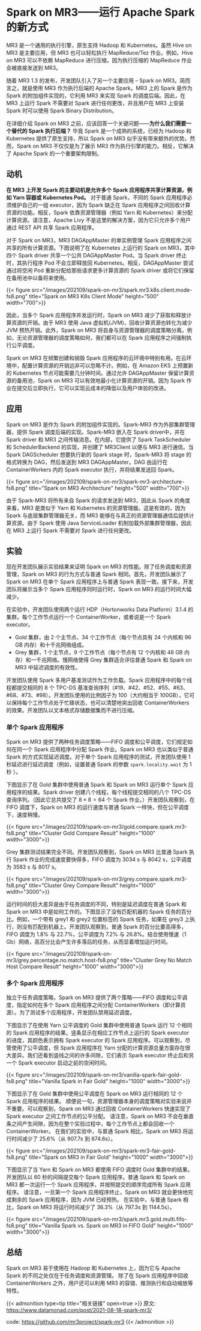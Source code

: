 # Spark on MR3——运行 Apache Spark 的新方式

MR3 是一个通用的执行引擎，原生支持 Hadoop 和 Kubernetes。虽然 Hive on MR3 是主要应用，但 MR3 也可以轻松执行 MapReduce/Tez 作业。例如，Hive on MR3 可以不依赖 MapReduce 进行压缩，因为执行压缩的 MapReduce 作业会被直接发送到 MR3。

随着 MR3 1.3 的发布，开发团队引入了另一个主要应用 –  Spark on MR3。简而言之，就是使用 MR3 作为执行后端的 Apache Spark。MR3 上的 Spark 是作为 Spark 的附加组件实现的，它利用 MR3 来实现 Spark 的调度后端。因此，在 MR3 上运行 Spark 不需要对 Spark 进行任何更改，并且用户在 MR3 上安装 Spark 时可以使用 Spark Binary Distribution。

在详细介绍 Spark on MR3 之前，应该回答一个关键问题——**为什么我们需要一个替代的 Spark 执行后端？** 毕竟 Spark 是一个成熟的系统，已经为 Hadoop 和 Kubernetes 提供了原生支持，所以 Spark on MR3 似乎没有带来额外的优势。然而，Spark on MR3 不仅仅是为了展示 MR3 作为执行引擎的能力。相反，它解决了 Apache Spark 的一个重要架构限制。

## 动机

**在 MR3 上开发 Spark 的主要动机是允许多个 Spark 应用程序共享计算资源，例如 Yarn 容器或 Kubernetes Pod。** 对于普通 Spark，不同的 Spark 应用程序必须维护自己的一组 executor，因为 Spark 缺乏在 Spark 应用程序之间回收计算资源的功能。相反，Spark 依靠资源管理器（例如 Yarn 和 Kubernetes）来分配计算资源。请注意，Apache Livy 不是这里的解决方案，因为它只允许多个用户通过 REST API 共享 Spark 应用程序。

对于 Spark on MR3，MR3 DAGAppMaster 的单实例管理 Spark 应用程序之间共享的所有计算资源。下图说明了在 Kubernetes 上运行的 Spark on MR3，其中四个 Spark driver 共享一个公共 DAGAppMaster Pod。当 Spark driver 终止时，其执行程序 Pod 不会立即释放回 Kubernetes。相反，DAGAppMaster 尝试通过将空闲 Pod 重新分配给那些请求更多计算资源的 Spark driver 或将它们保留在备用池中以备将来使用。

{{< figure src="/images/202109/spark-on-mr3/spark.mr3.k8s.client.mode-fs8.png" title="Spark on MR3 K8s Client Mode" height="500" width="700">}}

因此，当多个 Spark 应用程序并发运行时，Spark on MR3 减少了获取和释放计算资源的开销。由于 MR3 使用 Java 虚拟机(JVM)，回收计算资源也转化为减少 JVM 预热开销。此外，Spark on MR3 将自身与资源管理器的调度策略分离。例如，无论资源管理器的调度策略如何，我们都可以在 Spark 应用程序之间强制执行公平调度。

Spark on MR3 在频繁创建和销毁 Spark 应用程序的云环境中特别有用。在云环境中，配置计算资源的开销远非可以忽略不计。例如，在 Amazon EKS 上预置新的 Kubernetes 节点可能需要几分钟时间。通过允许 DAGAppMaster 保留计算资源的备用池，Spark on MR3 可以有效地最小化计算资源的开销。因为 Spark 作业在提交后立即执行，它可以实现云成本的降低以及用户体验的改进。

## 应用

Spark on MR3 是作为 Spark 的附加组件实现的。Spark-MR3 作为外部集群管理器，提供 Spark 调度后端的实现。Spark-MR3 嵌入在 Spark driver中，并在 Spark driver 和 MR3 之间传输消息。在内部，它提供了 Spark TaskScheduler 和 SchedulerBackend 的实现，并创建了 MR3Client 以便与 MR3 进行通信。当 Spark DAGScheduler 想要执行新的 Spark stage 时，Spark-MR3 将 stage 的格式转换为 DAG，然后发送到 MR3 DAGAppMaster。DAG 由运行在 ContainerWorkers 内的 Spark executor 执行，并将结果发送回 Spark。

{{< figure src="/images/202109/spark-on-mr3/spark-mr3-architecture-fs8.png" title="Spark on MR3 Architecture" height="500" width="700">}}

由于 Spark-MR3 将所有来自 Spark 的请求发送到 MR3，因此从 Spark 的角度来看，MR3 是类似于 Yarn 和 Kubernetes 的资源管理器。这是有效的，因为 Spark 与底层集群管理器无关，而 MR3 能够在与真正的资源管理器通信后提供计算资源。由于 Spark 使用 Java ServiceLoader 机制加载外部集群管理器，因此在 MR3 上运行 Spark 不需要对 Spark 进行任何更改。

## 实验

现在开发团队展示实验结果来证明 Spark on MR3 的性能。除了任务调度和资源管理，Spark on MR3 的行为方式与普通 Spark 相同。首先，开发团队展示了 Spark on MR3 在单个 Spark 应用程序上与普通 Spark 表现一致。接下来，开发团队将展示当多个 Spark 应用程序同时运行时，Spark on MR3 的运行时间大幅减少。

在实验中，开发团队使用两个运行 HDP（Hortonworks Data Platform）3.1.4 的集群。每个工作节点运行一个 ContainerWorker，或者说是一个 Spark executor。

* Gold 集群，由 2 个主节点、34 个工作节点（每个节点具有 24 个内核和 96 GB 内存）和十千兆网络组成。
* Grey 集群，1 个主节点，9 个工作节点（每个节点有 12 个内核和 48 GB 内存）和一千兆网络。慢网络使得 Grey 集群适合评估普通 Spark 和 Spark on MR3 中延迟调度的有效性。

开发团队使用 Spark 多用户基准测试作为工作负载。Spark 应用程序中的每个线程都提交相同的 8 个 TPC-DS 基准查询序列（#19、#42、#52、#55、#63、#68、#73、#98）。开发团队使用的比例因子为 100（大约相当于 100GB），它可以保持每个工作节点处于忙碌状态，也可以清楚地突出回收 ContainerWorkers 的效果。开发团队以文本格式存储数据集而不进行压缩。

### 单个 Spark 应用程序

Spark on MR3 提供了两种任务调度策略——FIFO 调度和公平调度，它们规定如何在同一个 Spark 应用程序中分配 Spark 作业。Spark on MR3 也以类似于普通 Spark 的方式实现延迟调度。对于单个 Spark 应用程序的测试，开发团队使用 1 秒延迟进行延迟调度（例如，设置普通 Spark 的参数 `spark.locality.wait` 为 1 秒 ）。

下图显示了在 Gold 集群中使用普通 Spark 和 Spark on MR3 运行单个 Spark 应用程序的结果。Spark driver 创建八个线程，每个线程提交相同的八个 TPC-DS 查询序列。（因此它总共提交了 $8 \times 8 = 64$ 个 Spark 作业。）开发团队观察到，在 FIFO 调度下，Spark on MR3 的运行速度与普通 Spark 一样快，但在公平调度下，速度稍慢。

{{< figure src="/images/202109/spark-on-mr3/gold.compare.spark.mr3-fs8.png" title="Cluster Gold Compare Result" height="1000" width="3000">}}

Grey 集群测试结果完全不同。开发团队观察到，Spark on MR3 比普通 Spark 执行 Spark 作业的完成速度要快得多，FIFO 调度为 3034 s 与 8042 s，公平调度为 3583 s 与 8017 s。

{{< figure src="/images/202109/spark-on-mr3/grey.compare.spark.mr3-fs8.png" title="Cluster Grey Compare Result" height="1000" width="3000">}}

运行时间的巨大差异是由于任务调度的不同，特别是延迟调度在普通 Spark 和 Spark on MR3 中是如何工作的。下图显示了没有匹配机器的 Spark 任务的百分比。例如，一个带有 grey1 和 grey2 位置标签的 Spark 任务，如果在 grey3 上执行，则没有匹配到机器上。开发团队观察到，普通 Spark 的百分比要高得多，FIFO 调度为 1.8% 与 22.7%，公平调度为 7.2% 与 26.8%。结合使用慢速（1 Gb）网络，高百分比会产生许多落后的任务，从而显着增加运行时间。

{{< figure src="/images/202109/spark-on-mr3/grey.percentage.no.match.host-fs8.png" title="Cluster Grey No Match Host Compare Result" height="1000" width="3000">}}

### 多个 Spark 应用程序

独立于任务调度策略，Spark on MR3 提供了两个策略——FIFO 调度和公平调度，指定如何在多个 Spark 应用程序之间分配 ContainerWorkers（即计算资源）。为了测试多个应用程序，开发团队禁用延迟调度。

下图显示了在使用 Yarn 公平调度的 Gold 集群中使用普通 Spark 运行 12 个相同的 Spark 应用程序的结果。竖条显示在相应工作节点上运行的 Spark executor 的进度，其颜色表示拥有 Spark executor 的 Spark 应用程序。可以观察到，尽管使用了公平调度，但 Spark 应用程序在 Yarn 分配的计算资源总量方面存在很大差异。我们还看到竖线之间的许多间隙，它们表示 Spark executor 终止后和另一个 Spark executor 启动之前的空闲时间。

{{< figure src="/images/202109/spark-on-mr3/vanilla-spark-fair-gold-fs8.png" title="Vanilla Spark in Fair Gold" height="1000" width="3000">}}

下图显示了在 Gold 集群中使用公平调度在 Spark on MR3 运行相同的 12 个 Spark 应用程序的结果。 顺便说一句，资源管理器本身的调度策略对实验来说并不重要。可以观察到，Spark on MR3 通过回收 ContainerWorkers 快速实现了 Spark executor 之间工作节点的公平分配。 请注意，Spark on MR3 不会在垂直条之间产生间隙，因为在整个实验过程中，每个工作节点上都会回收一个 ContainerWorker。 在我们的实验中，与普通 Spark 相比，Spark on MR3 将运行时间减少了 25.6%（从 907.7s 到 674.6s）。

{{< figure src="/images/202109/spark-on-mr3/spark-mr3-fair-gold-fs8.png" title="Spark on MR3 in Fair Gold" height="1000" width="3000">}}

下图显示了当  Yarn 和 Spark on MR3 都使用 FIFO 调度时 Gold 集群中的结果。开发团队以 60 秒的间隔提交每个 Spark 应用程序。普通 Spark 和 Spark on MR3 都一次运行一个 Spark 应用程序，并按照提交的顺序完成所有 Spark 应用程序。 请注意，一旦第一个 Spark 应用程序终止，Spark on MR3 就会更快地完成剩余的 Spark 应用程序，因为 JVM 已经预热。 在实验中，与普通 Spark 相比，Spark on MR3 将运行时间减少了 36.3%（从 797.3s 到 1144.5s）。

{{< figure src="/images/202109/spark-on-mr3/spark.mr3.gold.multi.fifo-fs8.png" title="Vanilla Spark vs. Spark on MR3 in FIFO Gold" height="1000" width="3000">}}

## 总结

Spark on MR3 易于使用在 Hadoop 和 Kubernetes 上，因为它与 Apache Spark 的不同之处仅在于任务调度和资源管理。 除了在 Spark 应用程序中回收 ContainerWorkers 之外，用户还可以利用 MR3 的容错、推测执行和自动缩放等特性。

{{< admonition type=tip title="相关链接" open=true >}}
原文: https://www.datamonad.com/post/2021-08-18-spark-mr3/

code: https://github.com/mr3project/spark-mr3
{{< /admonition >}}



